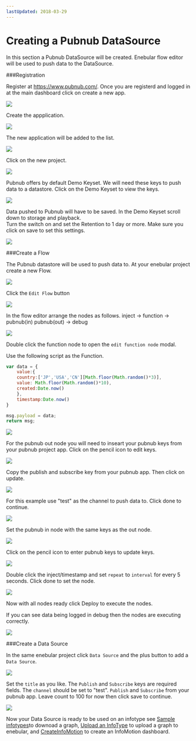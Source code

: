 ```yaml
---
lastUpdated: 2018-03-29
---
```


# Creating a Pubnub DataSource 

In this section a Pubnub DataSource will be created. 
Enebular flow editor will be used to push data to the DataSource. 

###Registration

Register at https://www.pubnub.com/.
Once you are registerd and logged in at the main dashboard click on create a new app. 

![](/_asset/images/InfoMotion/datasources/pubnub/pubnub-app-list.png) 

Create the appplication. 

![](/_asset/images/InfoMotion/datasources/pubnub/create-app.png) 

The new application will be added to the list. 

![](/_asset/images/InfoMotion/datasources/pubnub/pubnub-new-app-list.png) 


Click on the new project.

![](/_asset/images/InfoMotion/datasources/pubnub/pubnub-dashboard.png) 


Pubnub offers by default Demo Keyset. 
We will need these keys to push data to a datastore. 
Click on the Demo Keyset to view the keys. 

![](/_asset/images/InfoMotion/datasources/pubnub/pubnub-keys.png) 


Data pushed to Pubnub will have to be saved. 
In the Demo Keyset scroll down to storage and playback.  
Turn the switch on and set the Retention to 1 day or more. Make sure you click on save to set this settings.  

![](/_asset/images/InfoMotion/datasources/pubnub/pubnub-storage-playback.png) 


###Create a Flow 

The Pubnub datastore will be used to push data to. 
At your enebular project create a new Flow. 

![](/_asset/images/InfoMotion/datasources/pubnub/create-flow.png)

Click the `Edit Flow` button 

![](/_asset/images/InfoMotion/datasources/pubnub/edit-flow.png)


In the flow editor arrange the nodes as follows. 
inject -> function -> pubnub(in) 
pubnub(out) -> debug 

![](/_asset/images/InfoMotion/datasources/pubnub/flow.png)

Double click the function node to open the `edit function node` modal. 

Use the following script as the Function.

```javascript
var data = {
	value:{
    country:['JP','USA','CN'][Math.floor(Math.random()*3)],
    value: Math.floor(Math.random()*10),
    created:Date.now()
	},
	timestamp:Date.now()
}

msg.payload = data; 
return msg;
```

![](/_asset/images/InfoMotion/datasources/pubnub/function-node.png)

For the pubnub out node you will need to inseart your 
pubnub keys from your pubnub project app. Click on the pencil icon to edit keys. 

![](/_asset/images/InfoMotion/datasources/pubnub/pubnub-out-node.png)

Copy the publish and subscribe key from your pubnub app. 
Then click on update. 

![](/_asset/images/InfoMotion/datasources/pubnub/pubnub-out-node-keys.png)


For this example use "test" as the channel to push data to. Click done to continue. 

![](/_asset/images/InfoMotion/datasources/pubnub/pubnub-out-node-complete.png)


Set the pubnub in node with the same keys as the out node. 

![](/_asset/images/InfoMotion/datasources/pubnub/pubnub-in-node-complete.png)


Click on the pencil icon to enter pubnub keys to update keys. 

![](/_asset/images/InfoMotion/datasources/pubnub/pubnub-in-node-keys.png)

Double click the inject/timestamp and set `repeat` to `interval` for every 5 seconds. 
Click done to set the node. 

![](/_asset/images/InfoMotion/datasources/pubnub/timestamp-node.png) 


Now with all nodes ready click Deploy to execute the nodes.

If you can see data being logged in debug then the nodes are executing correctly.

![](/_asset/images/InfoMotion/datasources/pubnub/debug.png) 


###Create a Data Source 

In the same enebular project click `Data Source` and the plus button to add a 
`Data Source`. 

![](/_asset/images/InfoMotion/datasources/pubnub/datasource.png) 


Set the `title` as you like. The `Publish` and `Subscribe` keys are required fields. 
The `channel` should be set to "test". `Publish` and `Subscribe` from your pubnub app. 
Leave count to 100 for now then click save to continue. 

![](/_asset/images/InfoMotion/datasources/pubnub/settings.png) 


Now your Data Source is ready to be used on an infotype see 
[Sample infotypes](./SampleInfoTypes.md)to downoad a graph, 
[Upload an InfoType](./UploadInfoType.md) to upload a graph to enebular, 
and [CreateInfoMotion](/.CreateInfoMotion) to create an InfoMotion dashboard. 

